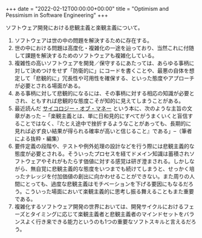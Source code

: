 +++
date = "2022-02-12T00:00:00+00:00"
title = "Optimism and Pessimism in Software Engineering"
+++

<style>
  section.main .content .markdown ol > li {
    list-style-type: decimal;
  }
  section.main .content .markdown li > ul {
    margin: 0;
    padding-left: 1.5em;
  }
</style>

ソフトウェア開発における悲観主義と楽観主義について。

1. ソフトウェアは世の中の問題を解決するために存在する。
1. 世の中における問題は高度化・複雑化の一途を辿っており、当然これに付随して課題を解決するためのソフトウェアも複雑化している。
1. 複雑性の高いソフトウェアを開発／保守するにあたっては、あらゆる事柄に対して決めつけをせず「防衛的に」にコードを書くことや、最悪の自体を想定して「悲観的に」冗長性や可用性を確保する、といった態度やアプローチが必要とされる場面がある。
1. ある事柄に対して悲観的になるには、その事柄に対する相応の知識が必要とされ、ともすれば悲観的な態度こそが知的に見えてしまうことがある。
1. 最近読んだ [サイコロジー・オブ・マネー](https://www.amazon.co.jp/gp/product) という本に、次のような主旨の文章があった –「楽観主義とは、単に日和見的にすべてがうまくいくと盲信することではなく、『たとえ途中で挫折するようなことがあっても、長期的に見れば必ず良い結果が得られる確率が高いと信じること』である」–（筆者による抜粋・編集）
1. 要件定義の段階や、テストや例外処理の設計などを行う際には悲観主義的な態度が必要とされる。そういったプロセスを経てドメイン知識は蓄積されソフトウェアやそれがもたらす価値に対する感覚は研ぎ澄まされる。しかしながら、無自覚に悲観主義的な態度をいつまでも続けてしまうと、せっかく培ったナレッジを付加価値の創出に向かわせることができない。また周りの人間にとっても、過度な悲観主義はモチベーションを下げる要因にもなるだろう。こういった場面において楽観主義的に思考し振る舞えることもまた重要である。
1. 複雑化するソフトウェア開発の世界においては、開発サイクルにおけるフェーズとタイミングに応じて楽観主義者と悲観主義者のマインドセットをバランスよく行き来できる能力というのも1つの重要なソフトスキルと言えるだろう。
